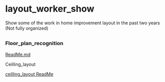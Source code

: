 # layout_worker_show
Show some of the work in home improvement layout in the past two years (Not fully organized)

## 

### Floor_plan_recognition



[ReadMe.md](https://github.com/startnew/layout_worker_show/blob/main/Floor_plan_recognition/ReadMe.md)



Ceilling_layout

[ceilling_layout ReadMe](./ceilling_layout/README.md)